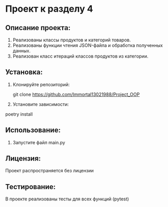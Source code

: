 # Проект к разделу 4

## Описание проекта:

1. Реализованы классы продуктов и категорий товаров.
2. Реализованы функции чтения JSON-файла и обработка полученных данных.
3. Реализован класс итераций классов продуктов из категории. 

## Установка:

1. Клонируйте репозиторий:

   git clone https://github.com/Immortal13021988/Project_OOP

2. Установите зависимости:

poetry install

## Использование:

1. Запустите файл main.py

## Лицензия:

Проект распространяется без лицензии

## Тестирование:

В проекте реализованы тесты для всех функций (pytest)